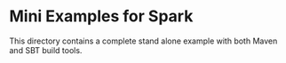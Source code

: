 Mini Examples for Spark
===============
This directory contains a complete stand alone example with both Maven and SBT build tools.
